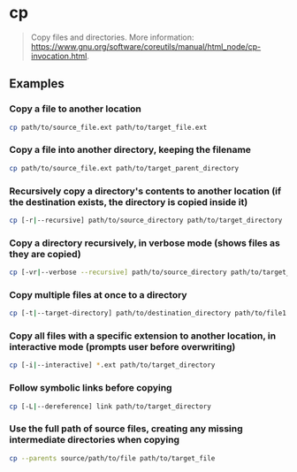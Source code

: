 # cp

> Copy files and directories. More information: <https://www.gnu.org/software/coreutils/manual/html_node/cp-invocation.html>.

## Examples

### Copy a file to another location

```bash
cp path/to/source_file.ext path/to/target_file.ext
```

### Copy a file into another directory, keeping the filename

```bash
cp path/to/source_file.ext path/to/target_parent_directory
```

### Recursively copy a directory's contents to another location (if the destination exists, the directory is copied inside it)

```bash
cp [-r|--recursive] path/to/source_directory path/to/target_directory
```

### Copy a directory recursively, in verbose mode (shows files as they are copied)

```bash
cp [-vr|--verbose --recursive] path/to/source_directory path/to/target_directory
```

### Copy multiple files at once to a directory

```bash
cp [-t|--target-directory] path/to/destination_directory path/to/file1 path/to/file2 ...
```

### Copy all files with a specific extension to another location, in interactive mode (prompts user before overwriting)

```bash
cp [-i|--interactive] *.ext path/to/target_directory
```

### Follow symbolic links before copying

```bash
cp [-L|--dereference] link path/to/target_directory
```

### Use the full path of source files, creating any missing intermediate directories when copying

```bash
cp --parents source/path/to/file path/to/target_file
```
